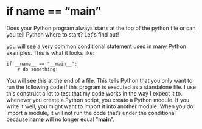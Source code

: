 
# if __name__ == “__main__”

Does your Python program always starts at the top of the python file  or can you tell Python where to start? Let's find out!

you will see a very common conditional statement used in many Python examples. This is what it looks like:

```
if __name__ == "__main__":
    # do something!

```
You will see this at the end of a file. This tells Python that you only want to run the following code if this program is executed as 
a standalone file. I use this construct a lot to test that my code works in the way I expect it to. whenever you create a Python script,
you create a Python module. If you write it well, you might want to import it into another module. When you do import a module,
it will not run the code that’s under the conditional because __name__ will no longer equal "__main__".

